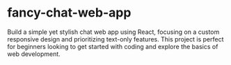 # fancy-chat-web-app
Build a simple yet stylish chat web app using React, focusing on a custom responsive design and prioritizing text-only features. This project is perfect for beginners looking to get started with coding and explore the basics of web development.
